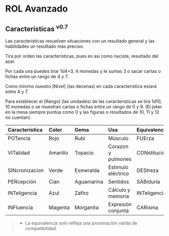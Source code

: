 # ROL Avanzado
## Características <sup>v0.7</sup>

Las características resuelven situaciones con un resultado general y las habilidades un resultado más preciso.

Tira por orden las características, pues es así como naciste, resultado del azar.

Por cada una puedes tirar 1d4+3, 4 monedas y le sumas 3 o sacar cartas o fichas entre un rango de 4 y 7.

Como mínimo nuestro [Nivel] (las decenas) en cada característica estará entre 4 y 7.

Para establecer el [Rango] (las unidades) de las características se tira 1d10, 10 monedas o se muestran cartas o fichas entre un rango de 0 y 9. (El joker en la mesa siempre puntúa como 0 y las figuras o resultados de 10, 11 y 12 no cuentan).

| Característica | Color    | Gema       | Usa                 | Equivalencia | 
| :------------- | :------- | :--------- | :------------------ | :----------- |
| POTencia       | Rojo     | Rubí       | Músculo             | FUErza       |
| VITalidad      | Amarillo | Topacio    | Corazon y pulmones  | CONstitución |
| SINcronizacion | Verde    | Esmeralda  | Estímulo eléctrico  | DEStreza     |
| PERcepción     | Cian     | Aguamarina | Sentidos            | SABiduría    |
| INTeligencia   | Azul     | Zafiro     | Cálculo y memoria   | INTeligencia |
| INFluencia     | Magenta  | Morganita  | Expresión conjunta  | CARisma      |
> * La equivalencia solo refleja una proximación valida de compatibilidad.
